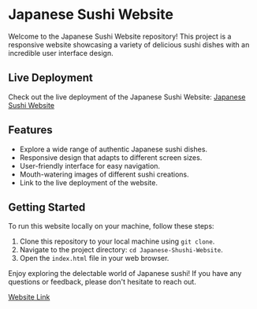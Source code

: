 # Japanese Sushi Website

Welcome to the Japanese Sushi Website repository! This project is a responsive website showcasing a variety of delicious sushi dishes with an incredible user interface design.

## Live Deployment

Check out the live deployment of the Japanese Sushi Website:
[Japanese Sushi Website](japanese-shushi-website.vercel.app)


## Features

- Explore a wide range of authentic Japanese sushi dishes.
- Responsive design that adapts to different screen sizes.
- User-friendly interface for easy navigation.
- Mouth-watering images of different sushi creations.
- Link to the live deployment of the website.

## Getting Started

To run this website locally on your machine, follow these steps:

1. Clone this repository to your local machine using `git clone`.
2. Navigate to the project directory: `cd Japanese-Shushi-Website`.
3. Open the `index.html` file in your web browser.

Enjoy exploring the delectable world of Japanese sushi! If you have any questions or feedback, please don't hesitate to reach out.

[Website Link](japanese-shushi-website.vercel.app)
